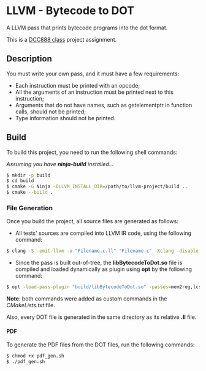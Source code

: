 # LLVM - Bytecode to DOT
A LLVM pass that prints bytecode programs into the dot format.

This is a [DCC888 class](https://homepages.dcc.ufmg.br/~fernando/classes/dcc888/) project assignment.

## Description

You must write your own pass, and it must have a few requirements:

- Each instruction must be printed with an opcode;
- All the arguments of an instruction must be printed next to this instruction;
- Arguments that do not have names, such as getelementptr in function calls, should not be printed;
- Type information should not be printed.

## Build

To build this project, you need to run the following shell commands:

*Assuming you have __ninja-build__ installed...*

```bash
$ mkdir -p build
$ cd build
$ cmake -G Ninja -DLLVM_INSTALL_DIR=/path/to/llvm-project/build ..
$ cmake --build .
```

### File Generation

Once you build the project, all source files are generated as follows:

- All tests' sources are compiled into LLVM IR code, using the following command:

```bash
$ clang -S -emit-llvm -o "Filename.c.ll" "Filename.c" -Xclang -disable-O0-optnone
```

- Since the pass is built out-of-tree, the **libBytecodeToDot.so** file is compiled and loaded dynamically as plugin using **opt** by the following command:

```bash
$ opt -load-pass-plugin "build/libBytecodeToDot.so" -passes=mem2reg,lcssa,BytecodeToDotPass -S "FileName.c.ll" -o "FileName.c.ll" 2>&1
```

**Note**: both commands were added as custom commands in the *CMakeLists.txt* file.

Also, every DOT file is generated in the same directory as its relative **.ll** file.

#### PDF

To generate the PDF files from the DOT files, run the following commands:

```bash
$ chmod +x pdf_gen.sh
$ ./pdf_gen.sh
```
